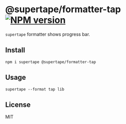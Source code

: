 # @supertape/formatter-tap [![NPM version][NPMIMGURL]][NPMURL]

[NPMIMGURL]: https://img.shields.io/npm/v/@supertape/formatter-tap.svg?style=flat&longCache=true
[NPMURL]: https://npmjs.org/package/@supertape/formatter-tap "npm"

`supertape` formatter shows progress bar.

## Install

```
npm i supertape @supertape/formatter-tap
```

## Usage

```
supertape --format tap lib
```

## License

MIT
